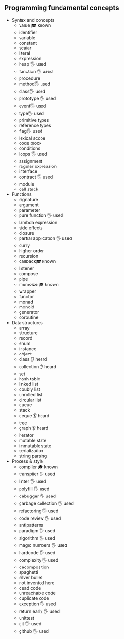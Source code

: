 ## Programming fundamental concepts

- Syntax and concepts
  - value 🎓 known
  - identifier
  - variable
  - constant
  - scalar 
  - literal
  - expression
  - heap 🖐️ used
  - function 🖐️ used
  - procedure
  - method🖐️ used
  - class🖐️ used
  - prototype 🖐️ used
  - event🖐️ used
  - type🖐️ used
  - primitive types
  - reference types
  - flag🖐️ used
  - lexical scope
  - code block
  - conditions
  - loops 🖐️ used
  - assignment
  - regular expression
  - interface
  - contract 🖐️ used
  - module
  - call stack
- Functions
  - signature
  - argument
  - parameter
  - pure function 🖐️ used 
  - lambda expression
  - side effects
  - closure
  - partial application 🖐️ used
  - curry
  - higher order
  - recursion
  - callback🎓 known
  - listener
  - compose
  - pipe
  - memoize 🎓 known
  - wrapper
  - functor
  - monad
  - monoid
  - generator
  - coroutine
- Data structures
  - array
  - structure
  - record
  - enum
  - instance
  - object
  - class 👂 heard
  - collection 👂 heard
  - set
  - hash table
  - linked list
  - doubly list
  - unrolled list
  - circular list
  - queue
  - stack
  - deque 👂 heard
  - tree
  - graph 👂 heard
  - iterator
  - mutable state
  - immutable state
  - serialization
  - string parsing
- Process & style
  - compiler 🎓 known
  - transpiler 🖐️ used
  - linter 🖐️ used
  - polyfill  🖐️ used
  - debugger 🖐️ used
  - garbage collection  🖐️ used
  - refactoring 🖐️ used
  - code review 🖐️ used
  - antipatterns
  - paradigm 🖐️ used
  - algorithm 🖐️ used
  - magic numbers 🖐️ used
  - hardcode 🖐️ used
  - complexity 🖐️ used
  - decomposition
  - spaghetti
  - silver bullet
  - not invented here
  - dead code
  - unreachable code
  - duplicate code
  - exception 🖐️ used
  - return early 🖐️ used
  - unittest
  - git 🖐️ used
  - github 🖐️ used
